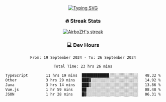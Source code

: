 
<div align="center">
  <a href="https://git.io/typing-svg"><img src="https://readme-typing-svg.demolab.com?font=Fira+Code&size=30&pause=1000&color=33F7F5&center=true&vCenter=true&width=435&lines=Hi+there+%F0%9F%91%8B+I+am+AirboZH+;Welcome+to+my+Github" alt="Typing SVG" /></a>

<h3>🔥 Streak Stats</h3>

<!-- GitHub Readme Streak Stats - https://github.com/DenverCoder1/github-readme-streak-stats -->
<p>
  <a href="https://github.com/DenverCoder1/github-readme-streak-stats">
    <img title="🔥 Get streak stats for your profile at git.io/streak-stats" alt="AirboZH's streak" src="https://streak-stats.demolab.com/?user=AirboZH&theme=monokai-metallian&hide_border=true"/>
  </a>
</p>

<h3>💻 Dev Hours</h3>
<!--START_SECTION:waka-->

```txt
From: 19 September 2024 - To: 26 September 2024

Total Time: 23 hrs 26 mins

TypeScript        11 hrs 19 mins  ████████████░░░░░░░░░░░░░   48.32 %
Other             3 hrs 29 mins   ███▓░░░░░░░░░░░░░░░░░░░░░   14.92 %
Java              3 hrs 14 mins   ███▒░░░░░░░░░░░░░░░░░░░░░   13.86 %
Vue.js            1 hr 59 mins    ██░░░░░░░░░░░░░░░░░░░░░░░   08.48 %
JSON              1 hr 28 mins    █▓░░░░░░░░░░░░░░░░░░░░░░░   06.31 %
```

<!--END_SECTION:waka-->
</div>  
